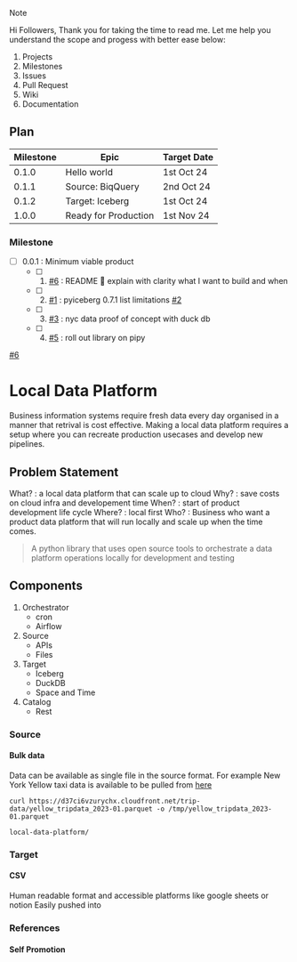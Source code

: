> [!NOTE]
> Hi Followers,
> Thank you for taking the time to read me. Let me help you understand the scope and progess with better ease below:
> 1. Projects
> 2. Milestones
> 3. Issues
> 4. Pull Request
> 5. Wiki
> 6. Documentation

## Plan

| Milestone | Epic                 | Target Date |
|-----------|----------------------|-------------|
| 0.1.0     | Hello world          | 1st Oct 24  |
| 0.1.1     | Source: BiqQuery     | 2nd Oct 24  |
| 0.1.2     | Target: Iceberg      | 1st Oct 24 |
| 1.0.0     | Ready for Production | 1st Nov 24  |

### Milestone

- [ ] 0.0.1 : Minimum viable product
  - [ ] 1. [#6](https://github.com/tusharchou/local-data-platform/issues/6) : README 🥇 explain with clarity what I want to build and when
  - [ ] 2. [#1](https://github.com/tusharchou/local-data-platform/issues/1) : pyiceberg 0.7.1 list limitations [#2](https://github.com/tusharchou/local-data-platform/pull/2)
  - [ ] 3. [#3](https://github.com/tusharchou/local-data-platform/issues/3) : nyc data proof of concept with duck db
  - [ ] 4. [#5](https://github.com/tusharchou/local-data-platform/issues/5) : roll out library on pipy 

[#6](https://github.com/tusharchou/local-data-platform/issues/6)

# Local Data Platform 

Business information systems require fresh data every day organised in a manner that retrival is cost effective.
Making a local data platform requires a setup where you can recreate production usecases and develop new pipelines.

## Problem Statement

 What? : a local data platform that can scale up to cloud
 Why? : save costs on cloud infra and developement time
 When? : start of product development life cycle
 Where? : local first
 Who? : Business who want a product data platform that will run locally and scale up when the time comes.

> A python library that uses open source tools to orchestrate a data platform operations locally for development and testing

## Components 

1. Orchestrator 
   - cron
   - Airflow
2. Source
   - APIs
   - Files
3. Target
   - Iceberg
   - DuckDB
   - Space and Time
4. Catalog
   - Rest

### Source

#### Bulk data

Data can be available as single file in the source format. For example New York Yellow taxi data is available to be 
pulled from [here](https://www.nyc.gov/site/tlc/about/tlc-trip-record-data.page)

```
curl https://d37ci6vzurychx.cloudfront.net/trip-data/yellow_tripdata_2023-01.parquet -o /tmp/yellow_tripdata_2023-01.parquet
```
`local-data-platform/`

### Target

#### CSV

Human readable format and accessible platforms like google sheets or notion
Easily pushed into 
### References


#### Self Promotion
